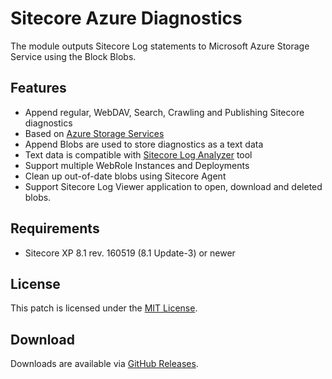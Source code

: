 # Sitecore Azure Diagnostics

The module outputs Sitecore Log statements to Microsoft Azure Storage Service using the Block Blobs.

## Features

+ Append regular, WebDAV, Search, Crawling and Publishing Sitecore diagnostics
+ Based on [Azure Storage Services](https://azure.microsoft.com/en-us/services/storage/blobs/)
+ Append Blobs are used to store diagnostics as a text data
+ Text data is compatible with [Sitecore Log Analyzer](https://marketplace.sitecore.net/Modules/Sitecore_Log_Analyzer.aspx) tool
+ Support multiple WebRole Instances and Deployments 
+ Clean up out-of-date blobs using Sitecore Agent
+ Support Sitecore Log Viewer application to open, download and deleted blobs.

## Requirements

+ Sitecore XP 8.1 rev. 160519 (8.1 Update-3) or newer

## License  
  
This patch is licensed under the [MIT License](LICENSE).

## Download  
  
Downloads are available via [GitHub Releases](https://github.com/olegburov/Sitecore-Azure-Diagnostics/releases).  
